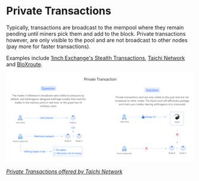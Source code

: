 # Private Transactions

Typically, transactions are broadcast to the mempool where they remain pending until miners pick them and add to the block. Private transactions however, are only visible to the pool and are not broadcast to other nodes \(pay more for faster transactions\).

Examples include [1inch Exchange's Stealth Transactions](https://help.1inch.io/en/articles/4695716-what-are-stealth-transactions-and-how-they-work), [Taichi Network](https://taichi.network/) and [BloXroute](backrunme-by-bloxroute.md).

![](../../.gitbook/assets/image%20%286%29.png)

[_Private Transactions offered by Taichi Network_](https://taichi.network/)

